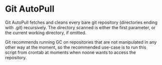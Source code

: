 Git AutoPull
============

Git AutoPull fetches and cleans every bare git repository (directories ending with .git) recursively. The directory scanned is either the first parameter, or the current working directory, if omitted.

Git recommends running GC on repositories that are not manipulated in any other way at the moment, so the recommended use-case is to run this script from crontab at moments when noone wants to access the repository.
